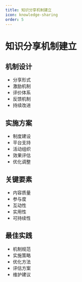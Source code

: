 ```yaml
---
title: 知识分享机制建立
icon: knowledge-sharing
order: 5
---
```


# 知识分享机制建立

## 机制设计
- 分享形式
- 激励机制
- 评价体系
- 反馈机制
- 持续改进

## 实施方案
- 制度建设
- 平台支持
- 活动组织
- 效果评估
- 优化调整

## 关键要素
- 内容质量
- 参与度
- 互动性
- 实用性
- 可持续性

## 最佳实践
- 机制规范
- 实施策略
- 优化方法
- 评估方案
- 维护建议

